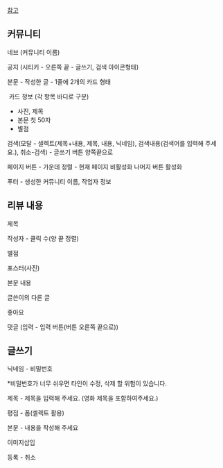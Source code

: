 [참고](https://cinema4.co.kr/board003)

## 커뮤니티

네브 (커뮤니티 이름)

공지 (시티키 - 오른쪽 끝 -  글쓰기, 검색 아이콘형태)

분문 - 작성한 글 - 1줄에 2개의 카드 형태

​	카드 정보 (각 항목 바디로 구분)

- 사진, 제목
- 본문 첫 50자
- 별점

검색(모달 - 셀렉트(제목+내용, 제목, 내용, 닉네임), 검색내용(검색어를 입력해 주세요.), 취소-검색) - 글쓰기 버튼 양쪽끝으로

페이지 버튼 - 가운데 정렬 - 현재 페이지 비활성화 나머지 버튼 활성화

푸터 - 생성한 커뮤니티 이름, 작업자 정보



## 리뷰 내용

제목

작성자 - 클릭 수(양 끝 정렬)

별점

포스터(사진)

본문 내용

글쓴이의 다른 글

좋아요

댓글 (입력 - 입력 버튼(버튼 오른쪽 끝으로))



## 글쓰기

닉네임 - 비밀번호

*비밀번호가 너무 쉬우면 타인이 수정, 삭제 할 위험이 있습니다.

제목 - 제목을 입력해 주세요. (영화 제목을 포함하여주세요.)

평점 - 폼(셀렉트 활용)

본문 - 내용을 작성해 주세요

이미지삽입

등록 - 취소